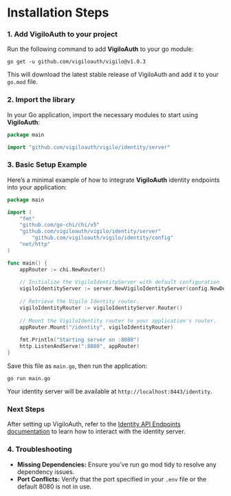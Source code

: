 # Installation Steps
### 1. Add VigiloAuth to your project
Run the following command to add **VigiloAuth** to your go module:
```
go get -u github.com/vigiloauth/vigilo@v1.0.3
```
This will download the latest stable release of VigiloAuth and add it to your `go.mod` file.

### 2. Import the library
In your Go application, import the necessary modules to start using **VigiloAuth**:
```go
package main

import "github.com/vigiloauth/vigilo/identity/server"
```

### 3. Basic Setup Example
Here’s a minimal example of how to integrate **VigiloAuth** identity endpoints into your application:
```go
package main

import (
	"fmt"
	"github.com/go-chi/chi/v5"
	"github.com/vigiloauth/vigilo/identity/server"
		"github.com/vigiloauth/vigilo/identity/config"
	"net/http"
)

func main() {
	appRouter := chi.NewRouter() 
	
    // Initialize the VigiloIdentityServer with default configuration
	vigiloIdentityServer := server.NewVigiloIdentityServer(config.NewDefaultServerConfig())
	
	// Retrieve the Vigilo Identity router.
	vigiloIdentityRouter := vigiloIdentityServer.Router()
	
	// Mount the VigiloIdentity router to your application's router.
	appRouter.Mount("/identity", vigiloIdentityRouter)
	
	fmt.Println("Starting server on :8080")
	http.ListenAndServe(":8080", appRouter)
}
```
Save this file as `main.go`, then run the application:
```
go run main.go
```
Your identity server will be available at `http://localhost:8443/identity`.

### Next Steps
After setting up VigiloAuth, refer to the [Identity API Endpoints documentation](endpoints/identity/README.md) to learn how to interact with the identity server.

### 4. Troubleshooting
- **Missing Dependencies:** Ensure you’ve run go mod tidy to resolve any dependency issues. 
- **Port Conflicts:** Verify that the port specified in your `.env` file or the default 8080 is not in use.


